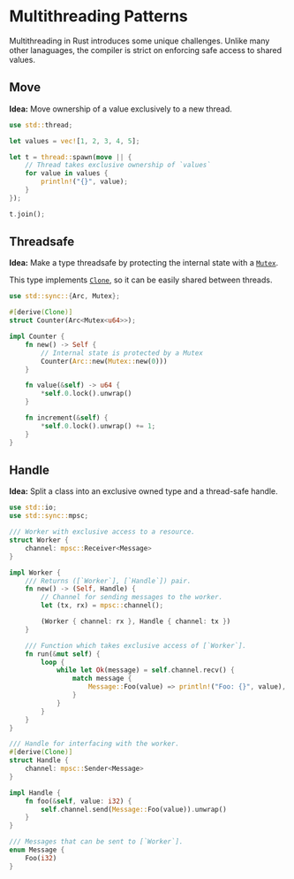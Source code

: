 # Multithreading Patterns

Multithreading in Rust introduces some unique challenges. Unlike many other lanaguages, the compiler is strict on enforcing safe access to shared values.

## Move

**Idea:** Move ownership of a value exclusively to a new thread.

```rust
use std::thread;

let values = vec![1, 2, 3, 4, 5];

let t = thread::spawn(move || {
    // Thread takes exclusive ownership of `values`
    for value in values {
        println!("{}", value);
    }
});

t.join();
```

## Threadsafe

**Idea:** Make a type threadsafe by protecting the internal state with a [`Mutex`](https://doc.rust-lang.org/std/sync/struct.Mutex.html).

This type implements [`Clone`](https://doc.rust-lang.org/std/clone/trait.Clone.html), so it can be easily shared between threads.

```rust
use std::sync::{Arc, Mutex};

#[derive(Clone)]
struct Counter(Arc<Mutex<u64>>);

impl Counter {
    fn new() -> Self {
        // Internal state is protected by a Mutex
        Counter(Arc::new(Mutex::new(0)))
    }

    fn value(&self) -> u64 {
        *self.0.lock().unwrap()
    }

    fn increment(&self) {
        *self.0.lock().unwrap() += 1;
    }
}
```

## Handle

**Idea:** Split a class into an exclusive owned type and a thread-safe handle.

```rust
use std::io;
use std::sync::mpsc;

/// Worker with exclusive access to a resource.
struct Worker {
    channel: mpsc::Receiver<Message>
}

impl Worker {
    /// Returns ([`Worker`], [`Handle`]) pair.
    fn new() -> (Self, Handle) {
        // Channel for sending messages to the worker.
        let (tx, rx) = mpsc::channel();

        (Worker { channel: rx }, Handle { channel: tx })
    }

    /// Function which takes exclusive access of [`Worker`].
    fn run(&mut self) {
        loop {
            while let Ok(message) = self.channel.recv() {
                match message {
                    Message::Foo(value) => println!("Foo: {}", value),
                }
            }
        }
    }
}

/// Handle for interfacing with the worker.
#[derive(Clone)]
struct Handle {
    channel: mpsc::Sender<Message>
}

impl Handle {
    fn foo(&self, value: i32) {
        self.channel.send(Message::Foo(value)).unwrap()
    }
}

/// Messages that can be sent to [`Worker`].
enum Message {
    Foo(i32)
}
```
